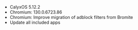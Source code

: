 * CalyxOS 5.12.2
* Chromium: 130.0.6723.86
* Chromium: Improve migration of adblock filters from Bromite
* Update all included apps
